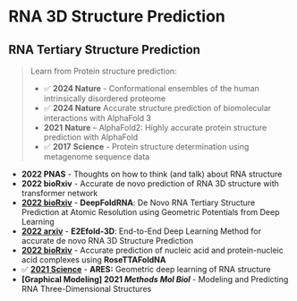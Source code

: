 # RNA 3D Structure Prediction

## RNA Tertiary Structure Prediction

> Learn from Protein structure prediction:
>
> * ✅ **2024 Nature** - Conformational ensembles of the human intrinsically disordered proteome
> * ✅ **2024 Nature** Accurate structure prediction of biomolecular interactions with AlphaFold 3
> * &#x20;**2021** **Nature** – AlphaFold2: Highly accurate protein structure prediction with AlphaFold
> * ✅ **2017** **Science** - Protein structure determination using metagenome sequence data&#x20;

* **2022 PNAS** - Thoughts on how to think (and talk) about RNA structure
* **2022 bioRxiv** - Accurate de novo prediction of RNA 3D structure with transformer network
* [**2022 bioRxiv**](https://www.biorxiv.org/content/10.1101/2022.05.15.491755v1) - **DeepFoldRNA**: De Novo RNA Tertiary Structure Prediction at Atomic Resolution using Geometric Potentials from Deep Learning
* [**2022 arxiv**](https://arxiv.org/abs/2207.01586) - **E2Efold-3D**: End-to-End Deep Learning Method for accurate de novo RNA 3D Structure Prediction
* [**2022 bioRxiv**](https://www.biorxiv.org/content/10.1101/2022.09.09.507333v1) - Accurate prediction of nucleic acid and protein-nucleic acid complexes using **RoseTTAFoldNA**
* ✅ [**2021 Science**](https://www.science.org/doi/10.1126/science.abe5650) - **ARES:** Geometric deep learning of RNA structure
* **\[Graphical Modeling] 2021&#x20;**_**Methods Mol Biol**_ - Modeling and Predicting RNA Three-Dimensional Structures
